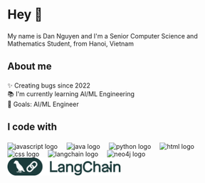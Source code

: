 <h1 align="left">Hey 👋</h1>

###

<p align="left">My name is Dan Nguyen and I'm a Senior Computer Science and Mathematics Student, from Hanoi, Vietnam</p>

###

<h2 align="left">About me</h2>

###

<p align="left">✨ Creating bugs since 2022<br>📚 I'm currently learning AI/ML Engineering<br>🎯 Goals: AI/ML Engineer</p>

###

<h2 align="left">I code with</h2>

###

<div align="left">
  <img src="https://cdn.jsdelivr.net/gh/devicons/devicon/icons/javascript/javascript-original.svg" height="40" alt="javascript logo" />
  <img width="12" />
  <img src="https://cdn.jsdelivr.net/gh/devicons/devicon/icons/java/java-original.svg" height="40" alt="java logo" />
  <img width="12" />
  <img src="https://cdn.jsdelivr.net/gh/devicons/devicon/icons/python/python-original.svg" height="40" alt="python logo" />
  <img width="12" />
  <img src="https://cdn.jsdelivr.net/gh/devicons/devicon/icons/html5/html5-original.svg" height="40" alt="html logo" />
  <img width="12" />
  <img src="https://cdn.jsdelivr.net/gh/devicons/devicon/icons/css3/css3-original.svg" height="40" alt="css logo" />
  <img width="12" />
  <img src="https://raw.githubusercontent.com/langchain/langchain/main/docs/img/langchain_logo.svg" height="40" alt="langchain logo" />
  <img width="12" />
  <img src="https://cdn.jsdelivr.net/gh/devicons/devicon/icons/neo4j/neo4j-original.svg" height="40" alt="neo4j logo" />
  <img width="12" />
  <img src="https://github.com/langchain-ai/langchain/blob/master/docs/static/img/logo-dark.svg" height="40" alt="langchain logo" />
</div>

###
